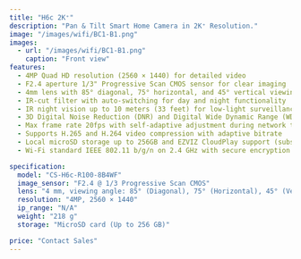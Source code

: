```yaml
---
title: "H6c 2K⁺"
description: "Pan & Tilt Smart Home Camera in 2K⁺ Resolution."
image: "/images/wifi/BC1-B1.png"
images:
  - url: "/images/wifi/BC1-B1.png"
    caption: "Front view"
features:
  - 4MP Quad HD resolution (2560 × 1440) for detailed video  
  - F2.4 aperture 1/3" Progressive Scan CMOS sensor for clear imaging  
  - 4mm lens with 85° diagonal, 75° horizontal, and 45° vertical viewing angles  
  - IR-cut filter with auto-switching for day and night functionality  
  - IR night vision up to 10 meters (33 feet) for low-light surveillance  
  - 3D Digital Noise Reduction (DNR) and Digital Wide Dynamic Range (WDR) for better image quality  
  - Max frame rate 20fps with self-adaptive adjustment during network transmission  
  - Supports H.265 and H.264 video compression with adaptive bitrate  
  - Local microSD storage up to 256GB and EZVIZ CloudPlay support (subscription required)  
  - Wi-Fi standard IEEE 802.11 b/g/n on 2.4 GHz with secure encryption and AP pairing  

specification:
  model: "CS-H6c-R100-8B4WF"
  image_sensor: "F2.4 @ 1/3 Progressive Scan CMOS"
  lens: "4 mm, viewing angle: 85° (Diagonal), 75° (Horizontal), 45° (Vertical)"
  resolution: "4MP, 2560 × 1440"
  ip_range: "N/A"
  weight: "218 g"
  storage: "MicroSD card (Up to 256 GB)"

price: "Contact Sales"
---
```


